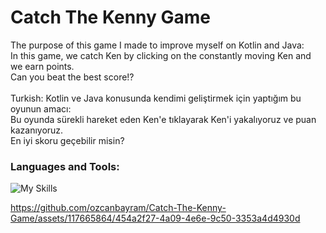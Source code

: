 # Catch The Kenny Game
The purpose of this game I made to improve myself on Kotlin and Java: <br>
In this game, we catch Ken by clicking on the constantly moving Ken and we earn points. <br>
Can you beat the best score!? <br>
<br> 
Turkish: Kotlin ve Java konusunda kendimi geliştirmek için yaptığım bu oyunun amacı: <br>
Bu oyunda sürekli hareket eden Ken'e tıklayarak Ken'i yakalıyoruz ve puan kazanıyoruz. <br>
En iyi skoru geçebilir misin? <br>

<h3 align="left">Languages ​​and Tools:</h3>

![My Skills](https://skillicons.dev/icons?i=java,kotlin,androidstudio,)



https://github.com/ozcanbayram/Catch-The-Kenny-Game/assets/117665864/454a2f27-4a09-4e6e-9c50-3353a4d4930d





